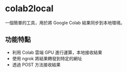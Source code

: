 # colab2local

一個簡單的工具，用於將 Google Colab 結果同步到本地環境。

## 功能特點
- 利用 Colab 雲端 GPU 進行運算，本地接收結果
- 使用 ngrok 將結果轉發到特定的網址
- 透過 POST 方法接收結果
